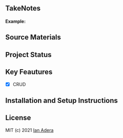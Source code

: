 ## TakeNotes

#### Example:

## Source Materials

## Project Status

## Key Feautures

- [x] CRUD

## Installation and Setup Instructions

## License

MIT (c) 2021 [Ian Adera](https://github.com/ianodad)
